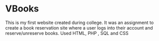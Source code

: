 # VBooks
This is my first website created during college. It was an assignment to create a book reservation site where a user logs into their account and reserve/unreserve books. Used HTML, PHP , SQL and CSS
